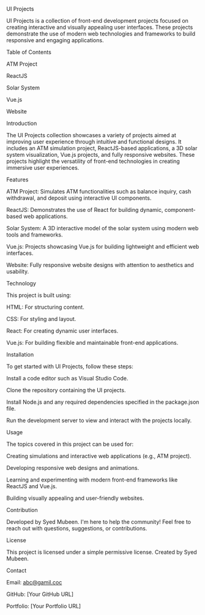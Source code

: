 UI Projects

UI Projects is a collection of front-end development projects focused on creating interactive and visually appealing user interfaces. These projects demonstrate the use of modern web technologies and frameworks to build responsive and engaging applications.

Table of Contents

ATM Project

ReactJS

Solar System

Vue.js

Website

Introduction

The UI Projects collection showcases a variety of projects aimed at improving user experience through intuitive and functional designs. It includes an ATM simulation project, ReactJS-based applications, a 3D solar system visualization, Vue.js projects, and fully responsive websites. These projects highlight the versatility of front-end technologies in creating immersive user experiences.

Features

ATM Project: Simulates ATM functionalities such as balance inquiry, cash withdrawal, and deposit using interactive UI components.

ReactJS: Demonstrates the use of React for building dynamic, component-based web applications.

Solar System: A 3D interactive model of the solar system using modern web tools and frameworks.

Vue.js: Projects showcasing Vue.js for building lightweight and efficient web interfaces.

Website: Fully responsive website designs with attention to aesthetics and usability.

Technology

This project is built using:

HTML: For structuring content.

CSS: For styling and layout.

React: For creating dynamic user interfaces.

Vue.js: For building flexible and maintainable front-end applications.

Installation

To get started with UI Projects, follow these steps:

Install a code editor such as Visual Studio Code.

Clone the repository containing the UI projects.

Install Node.js and any required dependencies specified in the package.json file.

Run the development server to view and interact with the projects locally.

Usage

The topics covered in this project can be used for:

Creating simulations and interactive web applications (e.g., ATM project).

Developing responsive web designs and animations.

Learning and experimenting with modern front-end frameworks like ReactJS and Vue.js.

Building visually appealing and user-friendly websites.

Contribution

Developed by Syed Mubeen. I'm here to help the community! Feel free to reach out with questions, suggestions, or contributions.

License

This project is licensed under a simple permissive license. Created by Syed Mubeen.

Contact

Email: abc@gamil.coc

GitHub: [Your GitHub URL]

Portfolio: [Your Portfolio URL]
